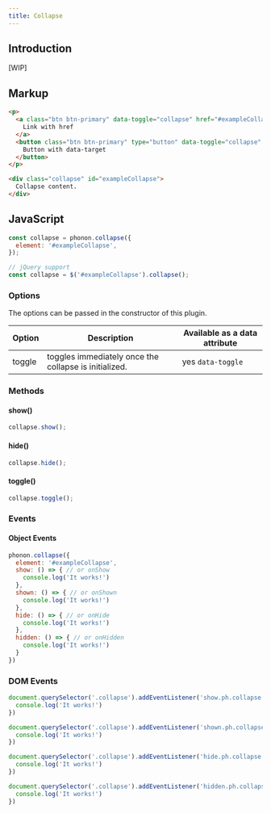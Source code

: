 ```yaml
---
title: Collapse
---
```


## Introduction

[WIP]

## Markup

```html
<p>
  <a class="btn btn-primary" data-toggle="collapse" href="#exampleCollapse" aria-expanded="false" aria-controls="exampleCollapse">
    Link with href
  </a>
  <button class="btn btn-primary" type="button" data-toggle="collapse" data-target="#exampleCollapse" aria-expanded="false" aria-controls="exampleCollapse">
    Button with data-target
  </button>
</p>

<div class="collapse" id="exampleCollapse">
  Collapse content.
</div>
```

## JavaScript

```js
const collapse = phonon.collapse({
  element: '#exampleCollapse',
});

// jQuery support
const collapse = $('#exampleCollapse').collapse();
```

### Options

The options can be passed in the constructor of this plugin.

|     Option     |     Description      |     Available as a data attribute      |
|----------------|----------------------|-------------------------|
|    toggle      |  toggles immediately once the collapse is initialized. | yes `data-toggle`


### Methods

#### show()

```js
collapse.show();
```

#### hide()

```js
collapse.hide();
```

#### toggle()

```js
collapse.toggle();
```

### Events

#### Object Events

```js
phonon.collapse({
  element: '#exampleCollapse',
  show: () => { // or onShow
    console.log('It works!')
  },
  shown: () => { // or onShown
    console.log('It works!')
  },
  hide: () => { // or onHide
    console.log('It works!')
  },
  hidden: () => { // or onHidden
    console.log('It works!')
  }
})
```

### DOM Events

```js
document.querySelector('.collapse').addEventListener('show.ph.collapse', () => {
  console.log('It works!')
})

document.querySelector('.collapse').addEventListener('shown.ph.collapse', () => {
  console.log('It works!')
})

document.querySelector('.collapse').addEventListener('hide.ph.collapse', () => {
  console.log('It works!')
})

document.querySelector('.collapse').addEventListener('hidden.ph.collapse', () => {
  console.log('It works!')
})
```

